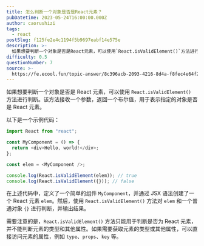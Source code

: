 ```yaml
---
title: 怎么判断一个对象是否是React元素？
pubDatetime: 2023-05-24T16:00:00.000Z
author: caorushizi
tags:
  - react
postSlug: f125fe2e4c1194f5b9697eabf14e575e
description: >-
  如果想要判断一个对象是否是React元素，可以使用`React.isValidElement()`方法进行判断。该方法接收一个参数，返回一个布尔值，用于表示指定的对象是否是React元素。以下是一个示
difficulty: 0.5
questionNumber: 7
source: >-
  https://fe.ecool.fun/topic-answer/8c396acb-2093-4216-8d4a-f8fec4e64f26?orderBy=updateTime&order=desc&tagId=13
---
```


如果想要判断一个对象是否是 React 元素，可以使用 `React.isValidElement()` 方法进行判断。该方法接收一个参数，返回一个布尔值，用于表示指定的对象是否是 React 元素。

以下是一个示例代码：

```javascript
import React from "react";

const MyComponent = () => {
  return <div>Hello, world!</div>;
};

const elem = <MyComponent />;

console.log(React.isValidElement(elem)); // true
console.log(React.isValidElement({})); // false
```

在上述代码中，定义了一个简单的组件 `MyComponent`，并通过 JSX 语法创建了一个 React 元素 `elem`。然后，使用 `React.isValidElement()` 方法对 `elem` 和一个普通对象 `{}` 进行判断，并输出结果。

需要注意的是，`React.isValidElement()` 方法只能用于判断是否为 React 元素，并不能判断元素的类型和其他属性。如果需要获取元素的类型或其他属性，可以直接访问元素的属性，例如 `type`、`props`、`key` 等。
